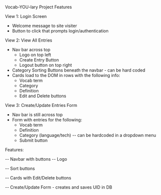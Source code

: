 Vocab-YOU-lary Project Features

View 1: Login Screen
- Welcome message to site visiter
- Button to click that prompts login/authentication

View 2: View All Entries
- Nav bar across top 
  - Logo on top left
  - Create Entry Button
  - Logout button on top right
- Category Sorting Buttons beneath the navbar - can be hard coded
- Cards load to the DOM in rows with the following info:
  - Vocab term
  - Category
  - Definition
  - Edit and Delete buttons 

View 3: Create/Update Entries Form
- Nav bar is still across top 
- Form with entries for the following:
  - Vocab term
  - Definition
  - Category (language/tech) -- can be hardcoded in a dropdown menu
  - Submit button


Features:

-- Navbar with buttons 
  -- Logo


-- Sort buttons

-- Cards with Edit/Delete buttons

-- Create/Update Form
    - creates and saves UID in DB
